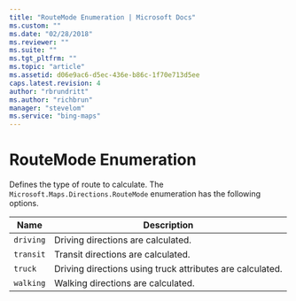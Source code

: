 ```yaml
---
title: "RouteMode Enumeration | Microsoft Docs"
ms.custom: ""
ms.date: "02/28/2018"
ms.reviewer: ""
ms.suite: ""
ms.tgt_pltfrm: ""
ms.topic: "article"
ms.assetid: d06e9ac6-d5ec-436e-b86c-1f70e713d5ee
caps.latest.revision: 4
author: "rbrundritt"
ms.author: "richbrun"
manager: "stevelom"
ms.service: "bing-maps"
---
```


# RouteMode Enumeration

Defines the type of route to calculate. The `Microsoft.Maps.Directions.RouteMode` enumeration has the following options.

| Name      | Description                        |
|-----------|------------------------------------|
| `driving` | Driving directions are calculated. |
| `transit` | Transit directions are calculated. |
| `truck` | Driving directions using truck attributes are calculated. |
| `walking` | Walking directions are calculated. |
